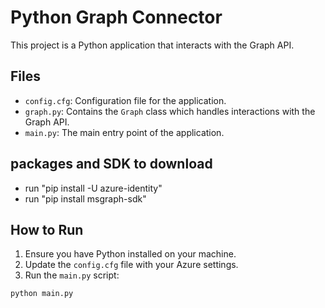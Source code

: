 # Python Graph Connector

This project is a Python application that interacts with the Graph API.

## Files

- `config.cfg`: Configuration file for the application.
- `graph.py`: Contains the `Graph` class which handles interactions with the Graph API.
- `main.py`: The main entry point of the application.

## packages and SDK to download


- run "pip install -U azure-identity"
- run "pip install msgraph-sdk"

## How to Run

1. Ensure you have Python installed on your machine.
2. Update the `config.cfg` file with your Azure settings.
3. Run the `main.py` script:

```sh
python main.py